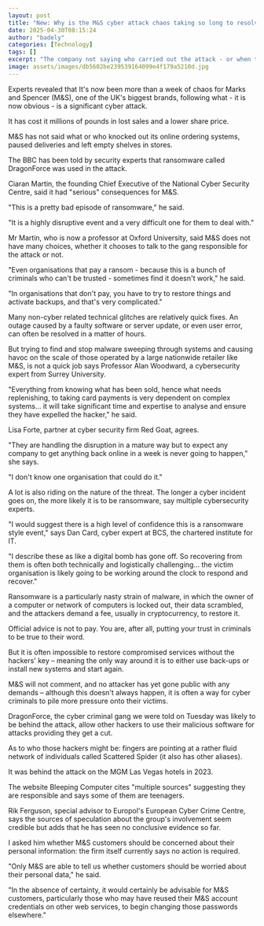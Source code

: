 ```yaml
---
layout: post
title: "New: Why is the M&S cyber attack chaos taking so long to resolve?"
date: 2025-04-30T08:15:24
author: "badely"
categories: [Technology]
tags: []
excerpt: "The company not saying who carried out the attack - or when their systems will be restored - suggests it's serious."
image: assets/images/db5602be239539164099e4f179a5210d.jpg
---
```


Experts revealed that It's now been more than a week of chaos for Marks and Spencer (M&S), one of the UK's biggest brands, following what - it is now obvious - is a significant cyber attack. 

It has cost it millions of pounds in lost sales and a lower share price.

M&S has not said what or who knocked out its online ordering systems, paused deliveries and left empty shelves in stores.

The BBC has been told by security experts that ransomware called DragonForce was used in the attack.

Ciaran Martin, the founding Chief Executive of the National Cyber Security Centre, said it had "serious" consequences for M&S.

"This is a pretty bad episode of ransomware," he said.

"It is a highly disruptive event and a very difficult one for them to deal with."

Mr Martin, who is now a professor at Oxford University, said M&S does not have many choices, whether it chooses to talk to the gang responsible for the attack or not.

"Even organisations that pay a ransom - because this is a bunch of criminals who can't be trusted - sometimes find it doesn't work," he said. 

"In organisations that don't pay, you have to try to restore things and activate backups, and that's very complicated."

Many non-cyber related technical glitches are relatively quick fixes. An outage caused by a faulty software or server update, or even user error, can often be resolved in a matter of hours.

But trying to find and stop malware sweeping through systems and causing havoc on the scale of those operated by a large nationwide retailer like M&S, is not a quick job says Professor Alan Woodward, a cybersecurity expert from Surrey University.

"Everything from knowing what has been sold, hence what needs replenishing, to taking card payments is very dependent on complex systems… it will take significant time and expertise to analyse and ensure they have expelled the hacker," he said.

Lisa Forte, partner at cyber security firm Red Goat, agrees.

"They are handling the disruption in a mature way but to expect any company to get anything back online in a week is never going to happen," she says.

 "I don't know one organisation that could do it."

A lot is also riding on the nature of the threat. The longer a cyber incident goes on, the more likely it is to be ransomware, say multiple cybersecurity experts.

"I would suggest there is a high level of confidence this is a ransomware style event," says Dan Card, cyber expert at BCS, the chartered institute for IT.

"I describe these as like a digital bomb has gone off. So recovering from them is often both technically and logistically challenging… the victim organisation is likely going to be working around the clock to respond and recover."

Ransomware is a particularly nasty strain of malware, in which the owner of a computer or network of computers is locked out, their data scrambled, and the attackers demand a fee, usually in cryptocurrency, to restore it.

Official advice is not to pay. You are, after all, putting your trust in criminals to be true to their word. 

But it is often impossible to restore compromised services without the hackers' key – meaning the only way around it is to either use back-ups or install new systems and start again.

M&S will not comment, and no attacker has yet gone public with any demands – although this doesn't always happen, it is often a way for cyber criminals to pile more pressure onto their victims.

DragonForce, the cyber criminal gang we were told on Tuesday was likely to be behind the attack, allow other hackers to use their malicious software for attacks providing they get a cut.

As to who those hackers might be: fingers are pointing at a rather fluid network of individuals called Scattered Spider (it also has other aliases).

It was behind the attack on the MGM Las Vegas hotels in 2023.

The website Bleeping Computer cites "multiple sources" suggesting they are responsible and says some of them are teenagers.

Rik Ferguson, special advisor to Europol's European Cyber Crime Centre, says the sources of speculation about the group's involvement seem credible but adds that he has seen no conclusive evidence so far.

I asked him whether M&S customers should be concerned about their personal information: the firm itself currently says no action is required.

"Only M&S are able to tell us whether customers should be worried about their personal data," he said.

"In the absence of certainty, it would certainly be advisable for M&S customers, particularly those who may have reused their M&S account credentials on other web services, to begin changing those passwords elsewhere."

